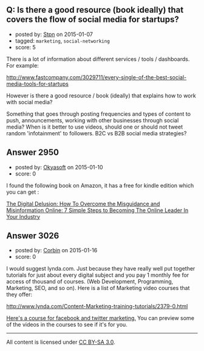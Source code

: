 ## Q: Is there a good resource (book ideally) that covers the flow of social media for startups?

- posted by: [Stpn](https://stackexchange.com/users/460225/stpn) on 2015-01-07
- tagged: `marketing`, `social-networking`
- score: 5

There is a lot of information about different services / tools / dashboards. For example:

http://www.fastcompany.com/3029711/every-single-of-the-best-social-media-tools-for-startups

However is there a good resource / book (ideally) that explains how to work with social media? 

Something that goes through posting frequencies and types of content to push, announcements, working with other businesses through social media? When is it better to use videos, should one or should not tweet random 'infotainment' to followers. B2C vs B2B social media strategies?



## Answer 2950

- posted by: [Okyasoft](https://stackexchange.com/users/294248/okyasoft) on 2015-01-10
- score: 0

<p>I found the following book on Amazon, it has a free for kindle edition which you can get :</p>

<p><a href="http://amzn.com/B00LB09PGS" rel="nofollow">The Digital Delusion: How To Overcome the Misguidance and Misinformation Online: 7 Simple Steps to Becoming The Online Leader In Your Industry</a></p>



## Answer 3026

- posted by: [Corbin](https://stackexchange.com/users/5129216/corbin) on 2015-01-16
- score: 0

<p>I would suggest lynda.com. Just because they have really well put together tutorials for just about every digital subject and you pay 1 monthly fee for access of thousand of courses. (Web Development, Programming, Marketing, SEO, and so on). Here is a list of Marketing video courses that they offer: </p>

<p><a href="http://www.lynda.com/Content-Marketing-training-tutorials/2379-0.html" rel="nofollow">http://www.lynda.com/Content-Marketing-training-tutorials/2379-0.html</a></p>

<p><a href="http://www.lynda.com/sdk/Facebook-tutorials/Social-Media-Marketing-Facebook-Twitter/47759-2.html" rel="nofollow">Here's a course for facebook and twitter marketing.</a> You can preview some of the videos in the courses to see if it's for you. </p>




---

All content is licensed under [CC BY-SA 3.0](https://creativecommons.org/licenses/by-sa/3.0/).
